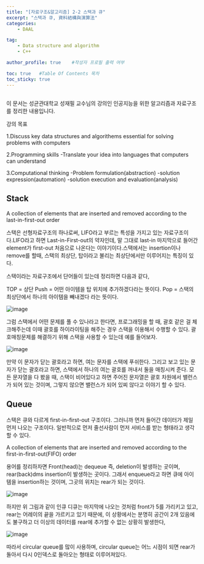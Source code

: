 ```yaml
---
title: "[자료구조&알고리즘] 2-2 스택과 큐"
excerpt: "스택과 큐, 資料結構與演算法"
categories:
    - DAAL

tag:
    - Data structure and algorithm
    - C++

author_profile: true    #작성자 프로필 출력 여부

toc: true   #Table Of Contents 목차 
toc_sticky: true
---
```


##
이 문서는 성균관대학교 성재필 교수님의 강의인 인공지능을 위한 알고리즘과 자료구조를 정리한 내용입니다.

강의 목표 

1.Discuss key data structures and algorithems essential for solving problems with computers

2.Programming skills
 -Translate your idea into languages that computers can understand
 
3.Computational thinking
 -Problem formulation(abstraction)
 -solution expression(automation)
 -solution execution and evaluation(analysis)

## Stack

A collection of elements that are inserted and removed according to the last-in-first-out order

스택은 선형자료구조의 하나로써, LIFO라고 부르는 특성을 가지고 있는 자료구조이다.LIFO라고 하면 Last-in-First-out의 약자인데, 말 그대로 last-in 마지막으로 들어간 element가 first-out 처음으로 나온다는 이야기이다.스택에서는 insertion이나 remove를 할때, 스택의 최상단, 탑이라고 불리는 최상단에서만 이루어지는 특징이 있다.

스택이라는 자료구조에서 단어들이 있는데 정리하면 다음과 같다,

TOP = 상단
Push = 어떤 아이템을 탑 위치에 추가하겠다라는 뜻이다.
Pop = 스택의 최상단에서 하나의 아이템을 빼내겠다 라는 뜻이다.

![image](https://user-images.githubusercontent.com/81638919/136890147-128c8704-2283-45ad-a622-17fca869cd7c.png)

그럼 스택에서 어떤 문제를 풀 수 있나라고 한다면, 프로그래밍을 할 때, 괄호 같은 걸 체크해주는데 이때 괄호를 하이라이팅을 해주는 경우 스택을 이용해서 수행할 수 있다. 괄호매칭문제를 해결하기 위해 스택을 사용할 수 있는데 예를 들어보자.

![image](https://user-images.githubusercontent.com/81638919/136890804-2c1be74e-e0cf-400c-b14b-103641d6e08c.png)

만약 이 문자가 닫는 괄호라고 하면, 여는 문자를 스택에 푸쉬한다. 그리고 보고 있는 문자가 닫는 괄호라고 하면, 스택에서 하나의 여는 괄호를 꺼내서 둘을 매칭시켜 준다. 모든 문자열을 다 봤을 때, 스택이 비어있다고 하면 주어진 문자열은 괄호 차원에서 밸런스가 되어 있는 것이며, 그렇지 않으면 밸런스가 되어 있찌 않다고 이야기 할 수 있다.

## Queue

스택은 큐와 다르게 first-in-first-out 구조이다. 그러니까 먼저 들어간 데이터가 제일 먼저 나오는 구조이다. 일반적으로 먼저 줄선사람이 먼저 서비스를 받는 형태라고 생각할 수 있다.

A collection of elements that are inserted and removed according to the first-in-first-out(FIFO) order

용어를 정리하자면 Front(head)는 dequeue 즉, deletion이 발생하는 곳이며, rear(back)dms insertion이 발생하는 곳이다. 그래서 enqueue라고 하면 큐에 아이템을 insertion하는 것이며, 그곳의 위치는 rear가 되는 것이다.

![image](https://user-images.githubusercontent.com/81638919/136891669-7ce8004b-6346-4f86-a46d-c25fdd6e1859.png)

하지만 위 그림과 같이 인큐 디큐는 마지막에 나오는 것처럼 front가 5를 가리키고 있고, rear는 어레이의 끝을 가르키고 있기 때문에, 이 상황에서는 분명히 공간이 2개 있음에도 불구하고 더 이상의 데이터를 rear에 추가할 수 없는 상황히 발생한다,

![image](https://user-images.githubusercontent.com/81638919/136891923-2b40d8a8-5506-4f60-b65d-9c59ef7c1a39.png)

따라서 circular queue를 많이 사용하며, circular queue는 어느 시점이 되면 rear가 돌아서 다시 0인덱스로 돌아오는 형태로 이루어져있다.


